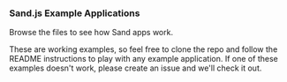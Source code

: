 ### Sand.js Example Applications
Browse the files to see how Sand apps work.

These are working examples, so feel free to clone the repo and follow the README instructions to play with any example application. If one of these examples doesn't work, please create an issue and we'll check it out.